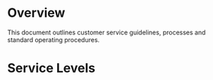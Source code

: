 # Overview
This document outlines customer service guidelines, processes and standard operating procedures.    
# Service Levels
